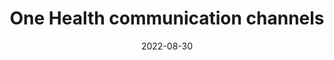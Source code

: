 ---
title: "One Health communication channels"

summary: "Qualitative study assessing communication during a zoonotic event in Canada."

date: "2022-08-30"

links:
    espum: 'https://espum.umontreal.ca/'
    phac: 'https://www.canada.ca/en/public-health.html'
---